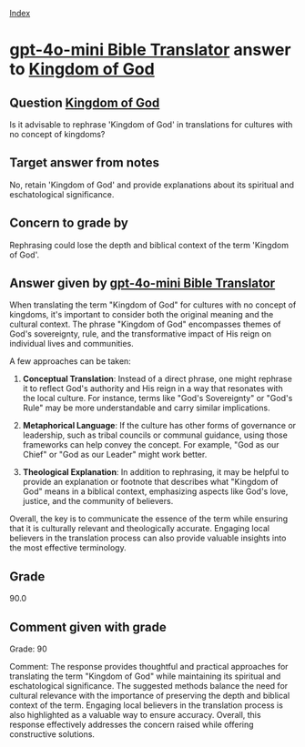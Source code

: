 
[Index](../../index.md)
# [gpt-4o-mini Bible Translator](../../answering_models/gpt-4o-mini_Bible_Translator.md) answer to [Kingdom of God](../../questions/Kingdom_of_God.md)

## Question [Kingdom of God](../../questions/Kingdom_of_God.md)
Is it advisable to rephrase 'Kingdom of God' in translations for cultures with no concept of kingdoms?

## Target answer from notes
No, retain 'Kingdom of God' and provide explanations about its spiritual and eschatological significance.

## Concern to grade by
Rephrasing could lose the depth and biblical context of the term 'Kingdom of God'.

## Answer given by [gpt-4o-mini Bible Translator](../../answering_models/gpt-4o-mini_Bible_Translator.md)
When translating the term "Kingdom of God" for cultures with no concept of kingdoms, it's important to consider both the original meaning and the cultural context. The phrase "Kingdom of God" encompasses themes of God's sovereignty, rule, and the transformative impact of His reign on individual lives and communities.

A few approaches can be taken:

1. **Conceptual Translation**: Instead of a direct phrase, one might rephrase it to reflect God's authority and His reign in a way that resonates with the local culture. For instance, terms like "God's Sovereignty" or "God's Rule" may be more understandable and carry similar implications.

2. **Metaphorical Language**: If the culture has other forms of governance or leadership, such as tribal councils or communal guidance, using those frameworks can help convey the concept. For example, "God as our Chief" or "God as our Leader" might work better.

3. **Theological Explanation**: In addition to rephrasing, it may be helpful to provide an explanation or footnote that describes what "Kingdom of God" means in a biblical context, emphasizing aspects like God's love, justice, and the community of believers.

Overall, the key is to communicate the essence of the term while ensuring that it is culturally relevant and theologically accurate. Engaging local believers in the translation process can also provide valuable insights into the most effective terminology.

## Grade
90.0

## Comment given with grade
Grade: 90

Comment: The response provides thoughtful and practical approaches for translating the term "Kingdom of God" while maintaining its spiritual and eschatological significance. The suggested methods balance the need for cultural relevance with the importance of preserving the depth and biblical context of the term. Engaging local believers in the translation process is also highlighted as a valuable way to ensure accuracy. Overall, this response effectively addresses the concern raised while offering constructive solutions.
